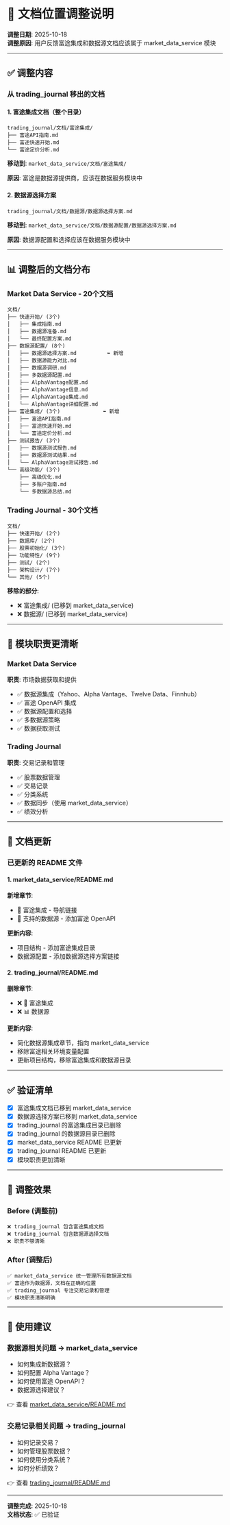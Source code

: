 # 📝 文档位置调整说明

**调整日期**: 2025-10-18  
**调整原因**: 用户反馈富途集成和数据源文档应该属于 market_data_service 模块

---

## ✅ 调整内容

### 从 trading_journal 移出的文档

#### 1. 富途集成文档（整个目录）
```
trading_journal/文档/富途集成/
├── 富途API指南.md
├── 富途快速开始.md
└── 富途定价分析.md
```
**移动到**: `market_data_service/文档/富途集成/`

**原因**: 富途是数据源提供商，应该在数据服务模块中

#### 2. 数据源选择方案
```
trading_journal/文档/数据源/数据源选择方案.md
```
**移动到**: `market_data_service/文档/数据源配置/数据源选择方案.md`

**原因**: 数据源配置和选择应该在数据服务模块中

---

## 📊 调整后的文档分布

### Market Data Service - 20个文档
```
文档/
├── 快速开始/ (3个)
│   ├── 集成指南.md
│   ├── 数据源准备.md
│   └── 最终配置方案.md
├── 数据源配置/ (8个)
│   ├── 数据源选择方案.md          ⬅️ 新增
│   ├── 数据源能力对比.md
│   ├── 数据源调研.md
│   ├── 多数据源配置.md
│   ├── AlphaVantage配置.md
│   ├── AlphaVantage信息.md
│   ├── AlphaVantage集成.md
│   └── AlphaVantage详细配置.md
├── 富途集成/ (3个)              ⬅️ 新增
│   ├── 富途API指南.md
│   ├── 富途快速开始.md
│   └── 富途定价分析.md
├── 测试报告/ (3个)
│   ├── 数据源测试报告.md
│   ├── 数据源测试结果.md
│   └── AlphaVantage测试报告.md
└── 高级功能/ (3个)
    ├── 高级优化.md
    ├── 多账户指南.md
    └── 多数据源总结.md
```

### Trading Journal - 30个文档
```
文档/
├── 快速开始/ (2个)
├── 数据库/ (2个)
├── 股票初始化/ (3个)
├── 功能特性/ (9个)
├── 测试/ (2个)
├── 架构设计/ (7个)
└── 其他/ (5个)
```

**移除的部分**:
- ❌ 富途集成/ (已移到 market_data_service)
- ❌ 数据源/ (已移到 market_data_service)

---

## 🎯 模块职责更清晰

### Market Data Service
**职责**: 市场数据获取和提供
- ✅ 数据源集成（Yahoo、Alpha Vantage、Twelve Data、Finnhub）
- ✅ 富途 OpenAPI 集成
- ✅ 数据源配置和选择
- ✅ 多数据源策略
- ✅ 数据获取测试

### Trading Journal
**职责**: 交易记录和管理
- ✅ 股票数据管理
- ✅ 交易记录
- ✅ 分类系统
- ✅ 数据同步（使用 market_data_service）
- ✅ 绩效分析

---

## 📝 文档更新

### 已更新的 README 文件

#### 1. market_data_service/README.md
**新增章节**:
- 🏢 富途集成 - 导航链接
- 🔌 支持的数据源 - 添加富途 OpenAPI

**更新内容**:
- 项目结构 - 添加富途集成目录
- 数据源配置 - 添加数据源选择方案链接

#### 2. trading_journal/README.md
**删除章节**:
- ❌ 🏢 富途集成
- ❌ 📊 数据源

**更新内容**:
- 简化数据源集成章节，指向 market_data_service
- 移除富途相关环境变量配置
- 更新项目结构，移除富途集成和数据源目录

---

## ✅ 验证清单

- [x] 富途集成文档已移到 market_data_service
- [x] 数据源选择方案已移到 market_data_service
- [x] trading_journal 的富途集成目录已删除
- [x] trading_journal 的数据源目录已删除
- [x] market_data_service README 已更新
- [x] trading_journal README 已更新
- [x] 模块职责更加清晰

---

## 🎉 调整效果

### Before (调整前)
```
❌ trading_journal 包含富途集成文档
❌ trading_journal 包含数据源选择文档
❌ 职责不够清晰
```

### After (调整后)
```
✅ market_data_service 统一管理所有数据源文档
✅ 富途作为数据源，文档在正确的位置
✅ trading_journal 专注交易记录和管理
✅ 模块职责清晰明确
```

---

## 📖 使用建议

### 数据源相关问题 → market_data_service
- 如何集成新数据源？
- 如何配置 Alpha Vantage？
- 如何使用富途 OpenAPI？
- 数据源选择建议？

👉 查看 [market_data_service/README.md](../market_data_service/README.md)

### 交易记录相关问题 → trading_journal
- 如何记录交易？
- 如何管理股票数据？
- 如何使用分类系统？
- 如何分析绩效？

👉 查看 [trading_journal/README.md](../trading_journal/README.md)

---

**调整完成**: 2025-10-18  
**文档状态**: ✅ 已验证

